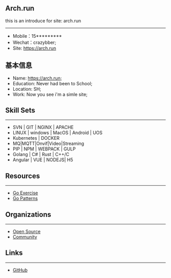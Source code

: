 
## Arch.run

this is an introduce for site: arch.run

----

* Mobile：15*********
* Wechat：crazybber;
* Site: <https://arch.run>

## 基本信息

* Name: <https://arch.run;>
* Education: Never had been to School;
* Location: SH;
* Work: Now you see i'm a simle site;

## Skill Sets

----

* SVN | GIT | NGINX | APACHE
* LINUX | windows | MacOS | Android | UOS
* Kubernetes | DOCKER
* MQ|MQTT|Onvif|Video|Streaming
* PIP | NPM | WEBPACK | GULP
* Golang | C# | Rust | C++/C
* Angular | VUE | NODEJS| H5

## Resources

----

* [Go Exercise](https://github.com/crazybber/go-fucking-exercise)
* [Go Patterns](https://github.com/crazybber/go-fucking-patterns)

## Organizations

----

* [Open Source](http://github.com/gb28181)
* [Community](https://github.com/micro-in-cn)

## Links

----

* [GitHub](https://github.com/crazybber)

